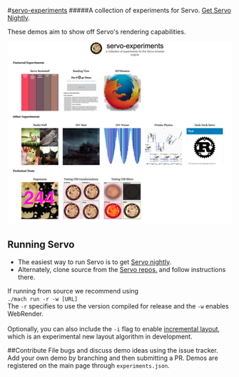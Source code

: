 #[servo-experiments](https://mozdevs.github.io/servo-experiments)
#####A collection of experiments for Servo.  [Get Servo Nightly](https://servo-builds.s3.amazonaws.com/index.html).

These demos aim to show off Servo's rendering capabilities.

<img src="indexScreenshot.png" />

## Running Servo
* The easiest way to run Servo is to get [Servo nightly](http://download.servo.org).
* Alternately, clone source from the [Servo repos.](https://github.com/servo/servo) and follow instructions there.

If running from source we recommend using <br />
`./mach run -r -w [URL]` <br />
The `-r` specifies to use the version compiled for release and the `-w` enables WebRender.
<br />
<br />
Optionally, you can also include the `-i` flag to enable [incremental layout](https://github.com/servo/servo/wiki/Layout-Overview#user-content-incremental-layout), which is an experimental new layout algorithm in development.

##Contribute
File bugs and discuss demo ideas using the issue tracker. <br />
Add your own demo by branching and then submitting a PR.  Demos are registered on the main page through `experiments.json`.
